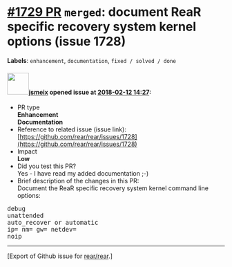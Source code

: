 [\#1729 PR](https://github.com/rear/rear/pull/1729) `merged`: document ReaR specific recovery system kernel options (issue 1728)
================================================================================================================================

**Labels**: `enhancement`, `documentation`, `fixed / solved / done`

#### <img src="https://avatars.githubusercontent.com/u/1788608?u=925fc54e2ce01551392622446ece427f51e2f0ce&v=4" width="50">[jsmeix](https://github.com/jsmeix) opened issue at [2018-02-12 14:27](https://github.com/rear/rear/pull/1729):

-   PR type  
    **Enhancement**  
    **Documentation**
-   Reference to related issue (issue link):  
    [https://github.com/rear/rear/issues/1728](https://github.com/rear/rear/issues/1728)
-   Impact  
    **Low**
-   Did you test this PR?  
    Yes - I have read my added documentation ;-)
-   Brief description of the changes in this PR:  
    Document the ReaR specific recovery system kernel command line
    options:

<pre>
debug
unattended
auto_recover or automatic
ip= nm= gw= netdev=
noip
</pre>

------------------------------------------------------------------------

\[Export of Github issue for
[rear/rear](https://github.com/rear/rear).\]
